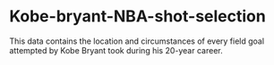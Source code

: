 # Kobe-bryant-NBA-shot-selection
This data contains the location and circumstances of every field goal attempted by Kobe Bryant took during his 20-year career.

